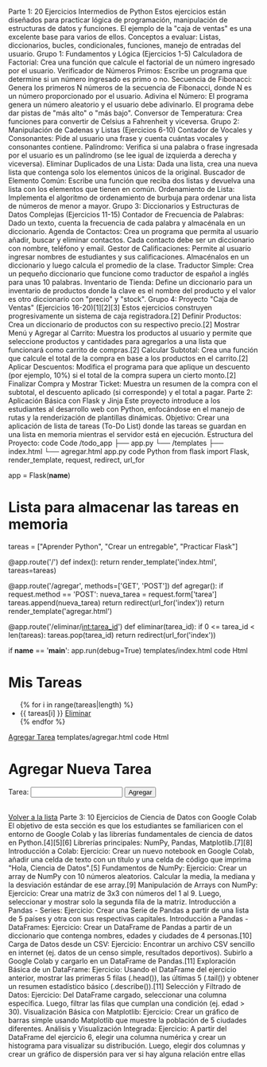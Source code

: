 Parte 1: 20 Ejercicios Intermedios de Python
Estos ejercicios están diseñados para practicar lógica de programación, manipulación de estructuras de datos y funciones. El ejemplo de la "caja de ventas" es una excelente base para varios de ellos.
Conceptos a evaluar: Listas, diccionarios, bucles, condicionales, funciones, manejo de entradas del usuario.
Grupo 1: Fundamentos y Lógica (Ejercicios 1-5)
Calculadora de Factorial: Crea una función que calcule el factorial de un número ingresado por el usuario.
Verificador de Números Primos: Escribe un programa que determine si un número ingresado es primo o no.
Secuencia de Fibonacci: Genera los primeros N números de la secuencia de Fibonacci, donde N es un número proporcionado por el usuario.
Adivina el Número: El programa genera un número aleatorio y el usuario debe adivinarlo. El programa debe dar pistas de "más alto" o "más bajo".
Conversor de Temperatura: Crea funciones para convertir de Celsius a Fahrenheit y viceversa.
Grupo 2: Manipulación de Cadenas y Listas (Ejercicios 6-10)
Contador de Vocales y Consonantes: Pide al usuario una frase y cuenta cuántas vocales y consonantes contiene.
Palíndromo: Verifica si una palabra o frase ingresada por el usuario es un palíndromo (se lee igual de izquierda a derecha y viceversa).
Eliminar Duplicados de una Lista: Dada una lista, crea una nueva lista que contenga solo los elementos únicos de la original.
Buscador de Elemento Común: Escribe una función que reciba dos listas y devuelva una lista con los elementos que tienen en común.
Ordenamiento de Lista: Implementa el algoritmo de ordenamiento de burbuja para ordenar una lista de números de menor a mayor.
Grupo 3: Diccionarios y Estructuras de Datos Complejas (Ejercicios 11-15)
Contador de Frecuencia de Palabras: Dado un texto, cuenta la frecuencia de cada palabra y almacénala en un diccionario.
Agenda de Contactos: Crea un programa que permita al usuario añadir, buscar y eliminar contactos. Cada contacto debe ser un diccionario con nombre, teléfono y email.
Gestor de Calificaciones: Permite al usuario ingresar nombres de estudiantes y sus calificaciones. Almacénalos en un diccionario y luego calcula el promedio de la clase.
Traductor Simple: Crea un pequeño diccionario que funcione como traductor de español a inglés para unas 10 palabras.
Inventario de Tienda: Define un diccionario para un inventario de productos donde la clave es el nombre del producto y el valor es otro diccionario con "precio" y "stock".
Grupo 4: Proyecto "Caja de Ventas" (Ejercicios 16-20)[1][2][3]
Estos ejercicios construyen progresivamente un sistema de caja registradora.[2]
Definir Productos: Crea un diccionario de productos con su respectivo precio.[2]
Mostrar Menú y Agregar al Carrito: Muestra los productos al usuario y permite que seleccione productos y cantidades para agregarlos a una lista que funcionará como carrito de compras.[2]
Calcular Subtotal: Crea una función que calcule el total de la compra en base a los productos en el carrito.[2]
Aplicar Descuentos: Modifica el programa para que aplique un descuento (por ejemplo, 10%) si el total de la compra supera un cierto monto.[2]
Finalizar Compra y Mostrar Ticket: Muestra un resumen de la compra con el subtotal, el descuento aplicado (si corresponde) y el total a pagar.
Parte 2: Aplicación Básica con Flask y Jinja
Este proyecto introduce a los estudiantes al desarrollo web con Python, enfocándose en el manejo de rutas y la renderización de plantillas dinámicas.
Objetivo: Crear una aplicación de lista de tareas (To-Do List) donde las tareas se guardan en una lista en memoria mientras el servidor está en ejecución.
Estructura del Proyecto:
code
Code
/todo_app
├── app.py
└── /templates
    ├── index.html
    └── agregar.html
app.py
code
Python
from flask import Flask, render_template, request, redirect, url_for

app = Flask(__name__)

# Lista para almacenar las tareas en memoria
tareas = ["Aprender Python", "Crear un entregable", "Practicar Flask"]

@app.route('/')
def index():
    return render_template('index.html', tareas=tareas)

@app.route('/agregar', methods=['GET', 'POST'])
def agregar():
    if request.method == 'POST':
        nueva_tarea = request.form['tarea']
        tareas.append(nueva_tarea)
        return redirect(url_for('index'))
    return render_template('agregar.html')

@app.route('/eliminar/<int:tarea_id>')
def eliminar(tarea_id):
    if 0 <= tarea_id < len(tareas):
        tareas.pop(tarea_id)
    return redirect(url_for('index'))

if __name__ == '__main__':
    app.run(debug=True)
templates/index.html
code
Html
<!DOCTYPE html>
<html lang="es">
<head>
    <meta charset="UTF-8">
    <title>Lista de Tareas</title>
</head>
<body>
    <h1>Mis Tareas</h1>
    <ul>
        {% for i in range(tareas|length) %}
            <li>{{ tareas[i] }} <a href="{{ url_for('eliminar', tarea_id=i) }}">Eliminar</a></li>
        {% endfor %}
    </ul>
    <a href="{{ url_for('agregar') }}">Agregar Tarea</a>
</body>
</html>
templates/agregar.html
code
Html
<!DOCTYPE html>
<html lang="es">
<head>
    <meta charset="UTF-8">
    <title>Agregar Tarea</title>
</head>
<body>
    <h1>Agregar Nueva Tarea</h1>
    <form method="post">
        <label for="tarea">Tarea:</label>
        <input type="text" id="tarea" name="tarea" required>
        <button type="submit">Agregar</button>
    </form>
    <br>
    <a href="{{ url_for('index') }}">Volver a la lista</a>
</body>
</html>
Parte 3: 10 Ejercicios de Ciencia de Datos con Google Colab
El objetivo de esta sección es que los estudiantes se familiaricen con el entorno de Google Colab y las librerías fundamentales de ciencia de datos en Python.[4][5][6]
Librerías principales: NumPy, Pandas, Matplotlib.[7][8]
Introducción a Colab:
Ejercicio: Crear un nuevo notebook en Google Colab, añadir una celda de texto con un título y una celda de código que imprima "Hola, Ciencia de Datos".[5]
Fundamentos de NumPy:
Ejercicio: Crear un array de NumPy con 10 números aleatorios. Calcular la media, la mediana y la desviación estándar de ese array.[9]
Manipulación de Arrays con NumPy:
Ejercicio: Crear una matriz de 3x3 con números del 1 al 9. Luego, seleccionar y mostrar solo la segunda fila de la matriz.
Introducción a Pandas - Series:
Ejercicio: Crear una Serie de Pandas a partir de una lista de 5 países y otra con sus respectivas capitales.
Introducción a Pandas - DataFrames:
Ejercicio: Crear un DataFrame de Pandas a partir de un diccionario que contenga nombres, edades y ciudades de 4 personas.[10]
Carga de Datos desde un CSV:
Ejercicio: Encontrar un archivo CSV sencillo en internet (ej. datos de un censo simple, resultados deportivos). Subirlo a Google Colab y cargarlo en un DataFrame de Pandas.[11]
Exploración Básica de un DataFrame:
Ejercicio: Usando el DataFrame del ejercicio anterior, mostrar las primeras 5 filas (.head()), las últimas 5 (.tail()) y obtener un resumen estadístico básico (.describe()).[11]
Selección y Filtrado de Datos:
Ejercicio: Del DataFrame cargado, seleccionar una columna específica. Luego, filtrar las filas que cumplan una condición (ej. edad > 30).
Visualización Básica con Matplotlib:
Ejercicio: Crear un gráfico de barras simple usando Matplotlib que muestre la población de 5 ciudades diferentes.
Análisis y Visualización Integrada:
Ejercicio: A partir del DataFrame del ejercicio 6, elegir una columna numérica y crear un histograma para visualizar su distribución. Luego, elegir dos columnas y crear un gráfico de dispersión para ver si hay alguna relación entre ellas